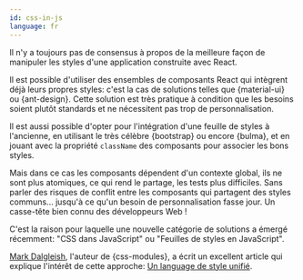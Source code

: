 ```yaml
---
id: css-in-js  
language: fr
---
```


Il n'y a toujours pas de consensus à propos de la meilleure façon de manipuler les styles d'une application construite avec React.

Il est possible d'utiliser des ensembles de composants React qui intègrent déjà leurs propres styles: c'est la cas de solutions telles que {material-ui} ou {ant-design}. Cette solution est très pratique à condition que les besoins soient plutôt standards et ne nécessitent pas trop de personnalisation.

Il est aussi possible d'opter pour l'intégration d'une feuille de styles à l'ancienne, en utilisant le très célèbre {bootstrap} ou encore {bulma}, et en jouant avec la propriété `className` des composants pour associer les bons styles.

Mais dans ce cas les composants dépendent d'un contexte global, ils ne sont plus atomiques, ce qui rend le partage, les tests plus difficiles. Sans parler des risques de conflit entre les composants qui partagent des styles communs... jusqu'à ce qu'un besoin de personnalisation fasse jour. Un casse-tête bien connu des développeurs Web !

C'est la raison pour laquelle une nouvelle catégorie de solutions a émergé récemment: "CSS dans JavaScript" ou "Feuilles de styles en JavaScript".

[Mark Dalgleish](http://markdalgleish.com/), l'auteur de {css-modules}, a écrit un excellent article qui explique l'intérêt de cette approche: [Un language de style unifié](https://medium.com/seek-blog/a-unified-styling-language-d0c208de2660).


